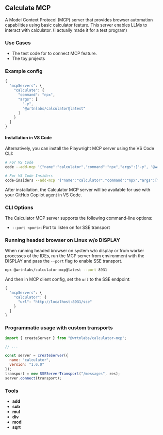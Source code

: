 ## Calculate MCP

A Model Context Protocol (MCP) server that provides browser automation capabilities using basic calculator feature.
This server enables LLMs to interact with calculator.
(I actually made it for a test program)

### Use Cases

- The test code for to connect MCP feature.
- The toy projects

### Example config

<!-- eslint-skip -->

```js
{
  "mcpServers": {
    "calculate": {
      "command": "npx",
      "args": [
        "-y",
        "@wrtnlabs/calculator@latest"
      ]
    }
  }
}
```

#### Installation in VS Code

Alternatively, you can install the Playwright MCP server using the VS Code CLI:

```bash
# For VS Code
code --add-mcp '{"name":"calculator","command":"npx","args":["-y", "@wrtnlabs/calculator-mcp@latest"]}'
```

```bash
# For VS Code Insiders
code-insiders --add-mcp '{"name":"calculator","command":"npx","args":["-y", "@wrtnlabs/calculator-mcp@latest"]}'
```

After installation, the Calculator MCP server will be available for use with your GitHub Copilot agent in VS Code.

### CLI Options

The Calculator MCP server supports the following command-line options:

- `--port <port>`: Port to listen on for SSE transport

### Running headed browser on Linux w/o DISPLAY

When running headed browser on system w/o display or from worker processes of the IDEs,
run the MCP server from environment with the DISPLAY and pass the `--port` flag to enable SSE transport.

```bash
npx @wrtnlabs/calculator-mcp@latest --port 8931
```

And then in MCP client config, set the `url` to the SSE endpoint:

<!-- eslint-skip -->

```js
{
  "mcpServers": {
    "calculator": {
      "url": "http://localhost:8931/sse"
    }
  }
}
```

### Programmatic usage with custom transports

```js
import { createServer } from "@wrtnlabs/calculator-mcp";

// ...

const server = createServer({
  name: "calculator",
  version: "1.0.0"
});
transport = new SSEServerTransport("/messages", res);
server.connect(transport);
```

### Tools

- **add**
- **sub**
- **mul**
- **div**
- **mod**
- **sqrt**
